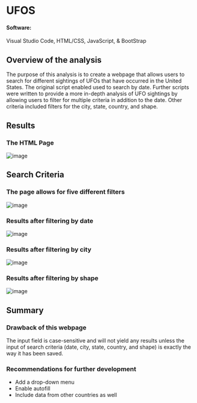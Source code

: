 # UFOS

#### Software: 
Visual Studio Code, HTML/CSS, JavaScript, & BootStrap

## Overview of the analysis	
 
The purpose of this analysis is to create a webpage that allows users to search for different sightings of UFOs that have occurred in the United States. The original script enabled used to search by date. Further scripts were written to provide a more in-depth analysis of UFO sightings by allowing users to filter for multiple criteria in addition to the date. Other criteria included filters for the city, state, country, and shape.

## Results 

### The HTML Page

![image](https://user-images.githubusercontent.com/90416094/147367712-2fb8ac3d-e916-4e9d-81b5-621b0a5657cd.png)
	

## Search Criteria

### The page allows for five different filters
![image](https://user-images.githubusercontent.com/90416094/147388996-7ed69adb-d980-4a3a-8404-4139298085a9.png)
	
### Results after filtering by date
![image](https://user-images.githubusercontent.com/90416094/147389294-1ff71670-3854-49c3-84f7-e2a1df6bdf41.png)
	
### Results after filtering by city

![image](https://user-images.githubusercontent.com/90416094/147389291-4efb9c5f-6ee5-4f4c-8867-a4210d9ed51f.png)

### Results after filtering by shape

![image](https://user-images.githubusercontent.com/90416094/147389301-bc89f407-479d-4348-a1cc-3df0d11973a0.png)
	
## Summary
### Drawback of this webpage 
The input field is case-sensitive and will not yield any results unless the input of search criteria (date, city, state, country, and shape) is exactly the way it has been saved.
	
### Recommendations for further development 
- Add a drop-down menu
- Enable autofill
- Include data from other countries as well
